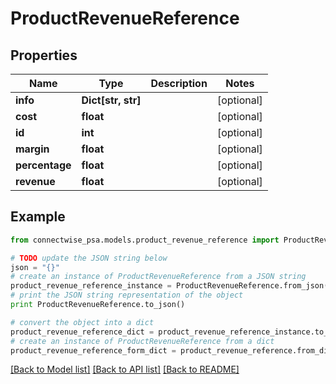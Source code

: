 # ProductRevenueReference


## Properties
Name | Type | Description | Notes
------------ | ------------- | ------------- | -------------
**info** | **Dict[str, str]** |  | [optional] 
**cost** | **float** |  | [optional] 
**id** | **int** |  | [optional] 
**margin** | **float** |  | [optional] 
**percentage** | **float** |  | [optional] 
**revenue** | **float** |  | [optional] 

## Example

```python
from connectwise_psa.models.product_revenue_reference import ProductRevenueReference

# TODO update the JSON string below
json = "{}"
# create an instance of ProductRevenueReference from a JSON string
product_revenue_reference_instance = ProductRevenueReference.from_json(json)
# print the JSON string representation of the object
print ProductRevenueReference.to_json()

# convert the object into a dict
product_revenue_reference_dict = product_revenue_reference_instance.to_dict()
# create an instance of ProductRevenueReference from a dict
product_revenue_reference_form_dict = product_revenue_reference.from_dict(product_revenue_reference_dict)
```
[[Back to Model list]](../README.md#documentation-for-models) [[Back to API list]](../README.md#documentation-for-api-endpoints) [[Back to README]](../README.md)


